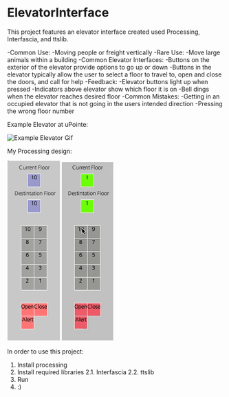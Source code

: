 # ElevatorInterface
This project features an elevator interface created used Processing, Interfascia, and ttslib.

-Common Use:
  -Moving people or freight vertically 
-Rare Use:
  -Move large animals within a building
-Common Elevator Interfaces:
  -Buttons on the exterior of the elevator provide options to go up or down
  -Buttons in the elevator typically allow the user to select a floor to travel to, open and close the doors, and call for help
-Feedback:
  -Elevator buttons light up when pressed
  -Indicators above elevator show which floor it is on
  -Bell dings when the elevator reaches desired floor
-Common Mistakes:
  -Getting in an occupied elevator that is not going in the users intended direction
  -Pressing the wrong floor number



Example Elevator at uPointe:

![Example Elevator Gif](https://github.com/kennet22/ElevatorInterface/blob/master/elevatorGiph.gif?raw=true)

My Processing design:

![processing design](https://github.com/kennet22/ElevatorInterface/blob/master/Screen%20Shot%202019-09-15%20at%201.47.08%20PM.png?raw=true)
![mydesign](https://github.com/kennet22/ElevatorInterface/blob/master/myElevatorGif.gif?raw=true)


In order to use this project:

1. Install processing
2. Install required libraries
  2.1. Interfascia
  2.2. ttslib
3. Run
4. :)
